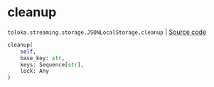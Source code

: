 # cleanup
`toloka.streaming.storage.JSONLocalStorage.cleanup` | [Source code](https://github.com/Toloka/toloka-kit/blob/v1.2.0.post1/src/streaming/storage.py#L131)

```python
cleanup(
    self,
    base_key: str,
    keys: Sequence[str],
    lock: Any
)
```

